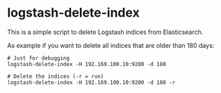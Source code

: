# logstash-delete-index

This is a simple script to delete Logstash indices from Elasticsearch.

As example if you want to delete all indices that are older than 180 days:

    # Just for debugging
    logstash-delete-index -H 192.169.100.10:9200 -d 180

    # Delete the indices (-r = run)
    logstash-delete-index -H 192.169.100.10:9200 -d 180 -r

